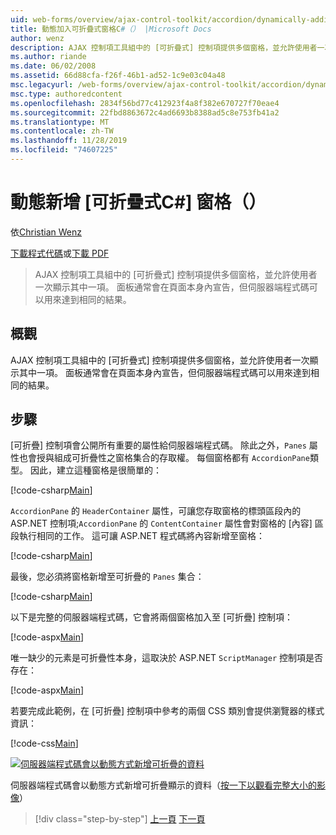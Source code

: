 ```yaml
---
uid: web-forms/overview/ajax-control-toolkit/accordion/dynamically-adding-an-accordion-pane-cs
title: 動態加入可折疊式窗格C#（） |Microsoft Docs
author: wenz
description: AJAX 控制項工具組中的 [可折疊式] 控制項提供多個窗格，並允許使用者一次顯示其中一項。 面板通常會宣告為 w 。
ms.author: riande
ms.date: 06/02/2008
ms.assetid: 66d88cfa-f26f-46b1-ad52-1c9e03c04a48
msc.legacyurl: /web-forms/overview/ajax-control-toolkit/accordion/dynamically-adding-an-accordion-pane-cs
msc.type: authoredcontent
ms.openlocfilehash: 2834f56bd77c412923f4a8f382e670727f70eae4
ms.sourcegitcommit: 22fbd8863672c4ad6693b8388ad5c8e753fb41a2
ms.translationtype: MT
ms.contentlocale: zh-TW
ms.lasthandoff: 11/28/2019
ms.locfileid: "74607225"
---
```

# <a name="dynamically-adding-an-accordion-pane-c"></a>動態新增 [可折疊式C#] 窗格（）

依[Christian Wenz](https://github.com/wenz)

[下載程式代碼](https://download.microsoft.com/download/5/6/d/56d50cef-2011-4c8f-9891-7edc6dc57df9/Accordion2.cs.zip)或[下載 PDF](https://download.microsoft.com/download/6/7/1/6718d452-ff89-4d3f-a90e-c74ec2d636a3/accordion2CS.pdf)

> AJAX 控制項工具組中的 [可折疊式] 控制項提供多個窗格，並允許使用者一次顯示其中一項。 面板通常會在頁面本身內宣告，但伺服器端程式碼可以用來達到相同的結果。

## <a name="overview"></a>概觀

AJAX 控制項工具組中的 [可折疊式] 控制項提供多個窗格，並允許使用者一次顯示其中一項。 面板通常會在頁面本身內宣告，但伺服器端程式碼可以用來達到相同的結果。

## <a name="steps"></a>步驟

[可折疊] 控制項會公開所有重要的屬性給伺服器端程式碼。 除此之外，`Panes` 屬性也會授與組成可折疊性之窗格集合的存取權。 每個窗格都有 `AccordionPane`類型。 因此，建立這種窗格是很簡單的：

[!code-csharp[Main](dynamically-adding-an-accordion-pane-cs/samples/sample1.cs)]

`AccordionPane` 的 `HeaderContainer` 屬性，可讓您存取窗格的標頭區段內的 ASP.NET 控制項;`AccordionPane` 的 `ContentContainer` 屬性會對窗格的 [內容] 區段執行相同的工作。 這可讓 ASP.NET 程式碼將內容新增至窗格：

[!code-csharp[Main](dynamically-adding-an-accordion-pane-cs/samples/sample2.cs)]

最後，您必須將窗格新增至可折疊的 `Panes` 集合：

[!code-csharp[Main](dynamically-adding-an-accordion-pane-cs/samples/sample3.cs)]

以下是完整的伺服器端程式碼，它會將兩個窗格加入至 [可折疊] 控制項：

[!code-aspx[Main](dynamically-adding-an-accordion-pane-cs/samples/sample4.aspx)]

唯一缺少的元素是可折疊性本身，這取決於 ASP.NET `ScriptManager` 控制項是否存在：

[!code-aspx[Main](dynamically-adding-an-accordion-pane-cs/samples/sample5.aspx)]

若要完成此範例，在 [可折疊] 控制項中參考的兩個 CSS 類別會提供瀏覽器的樣式資訊：

[!code-css[Main](dynamically-adding-an-accordion-pane-cs/samples/sample6.css)]

[![伺服器端程式碼會以動態方式新增可折疊的資料](dynamically-adding-an-accordion-pane-cs/_static/image2.png)](dynamically-adding-an-accordion-pane-cs/_static/image1.png)

伺服器端程式碼會以動態方式新增可折疊顯示的資料（[按一下以觀看完整大小的影像](dynamically-adding-an-accordion-pane-cs/_static/image3.png)）

> [!div class="step-by-step"]
> [上一頁](databinding-to-an-accordion-cs.md)
> [下一頁](databinding-to-an-accordion-vb.md)
